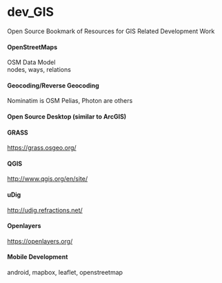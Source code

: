 # dev_GIS
Open Source Bookmark of Resources for GIS Related Development Work

#### OpenStreetMaps
OSM Data Model<br/>
nodes, ways, relations

#### Geocoding/Reverse Geocoding
Nominatim is OSM
Pelias, Photon are others

#### Open Source Desktop (similar to ArcGIS)
#### GRASS
https://grass.osgeo.org/

#### QGIS
http://www.qgis.org/en/site/

#### uDig
http://udig.refractions.net/

#### Openlayers
https://openlayers.org/

#### Mobile Development
android, mapbox, leaflet, openstreetmap
